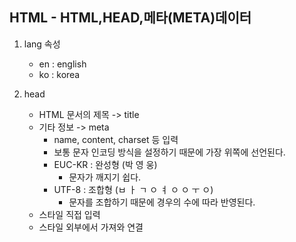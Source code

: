 ## HTML - HTML,HEAD,메타(META)데이터

1. lang 속성
    - en : english
    - ko : korea

2. head
    - HTML 문서의 제목 -> title
    - 기타 정보 -> meta
        - name, content, charset 등 입력
        - 보통 문자 인코딩 방식을 설정하기 때문에 가장 위쪽에 선언된다.
        - EUC-KR : 완성형 (박 영 웅)
            - 문자가 깨지기 쉽다.
        - UTF-8 : 조합형 (ㅂ ㅏ ㄱ ㅇ ㅕ ㅇ ㅇ ㅜ ㅇ)
            - 문자를 조합하기 때문에 경우의 수에 따라 반영된다.
    - 스타일 직접 입력
    - 스타일 외부에서 가져와 연결